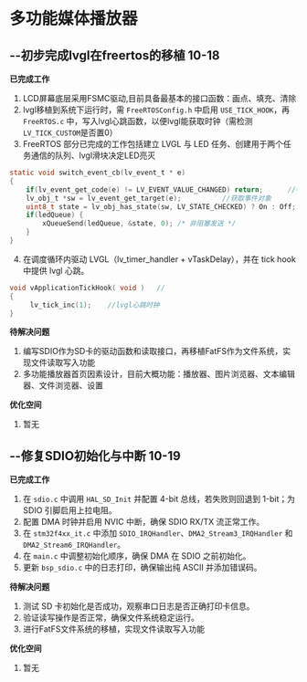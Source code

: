 # 多功能媒体播放器

## **--初步完成lvgl在freertos的移植** 	10-18

**已完成工作**

1. LCD屏幕底层采用FSMC驱动,目前具备最基本的接口函数：画点、填充、清除
2. lvgl移植到系统下运行时，需 `FreeRTOSConfig.h` 中启用 `USE_TICK_HOOK`，再 `FreeRTOS.c` 中，写入lvgl心跳函数，以便lvgl能获取时钟（需检测`LV_TICK_CUSTOM`是否置0）
3. FreeRTOS 部分已完成的工作包括建立 LVGL 与 LED 任务、创建用于两个任务通信的队列、lvgl滑块决定LED亮灭
```c
static void switch_event_cb(lv_event_t * e)
{
    if(lv_event_get_code(e) != LV_EVENT_VALUE_CHANGED) return;		//判断事件类型
    lv_obj_t *sw = lv_event_get_target(e);			//获取事件对象
    uint8_t state = lv_obj_has_state(sw, LV_STATE_CHECKED) ? On : Off; 		/* 使用 led.h 中的 On/Off */
    if(ledQueue) {
        xQueueSend(ledQueue, &state, 0); /* 非阻塞发送 */
    }
}
```

4. 在调度循环内驱动 LVGL（lv_timer_handler + vTaskDelay），并在 tick hook 中提供 lvgl 心跳。

```c
void vApplicationTickHook( void )	//
{
	 lv_tick_inc(1);	//lvgl心跳时钟
}
```


**待解决问题**
1. 编写SDIO作为SD卡的驱动函数和读取接口，再移植FatFS作为文件系统，实现文件读取写入功能
2. 多功能播放器首页因素设计，目前大概功能：播放器、图片浏览器、文本编辑器、文件浏览器、设置


**优化空间**

1. 暂无

## **--修复SDIO初始化与中断**  10-19

**已完成工作**

1. 在 `sdio.c` 中调用 `HAL_SD_Init` 并配置 4-bit 总线，若失败则回退到 1-bit；为 SDIO 引脚启用上拉电阻。
2. 配置 DMA 时钟并启用 NVIC 中断，确保 SDIO RX/TX 流正常工作。
3. 在 `stm32f4xx_it.c` 中添加 `SDIO_IRQHandler`、`DMA2_Stream3_IRQHandler` 和 `DMA2_Stream6_IRQHandler`。
4. 在 `main.c` 中调整初始化顺序，确保 DMA 在 SDIO 之前初始化。
5. 更新 `bsp_sdio.c` 中的日志打印，确保输出纯 ASCII 并添加错误码。

**待解决问题**
1. 测试 SD 卡初始化是否成功，观察串口日志是否正确打印卡信息。
2. 验证读写操作是否正常，确保文件系统稳定运行。
3. 进行FatFS文件系统的移植，实现文件读取写入功能

**优化空间**

1. 暂无